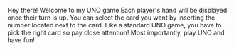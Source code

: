 Hey there! Welcome to my UNO game
Each player's hand will be displayed once their turn is up. 
You can select the card you want by inserting the number located next to the card. Like a standard UNO game, you have to pick the right card so pay close attention!
Most importantly, play UNO and have fun!
